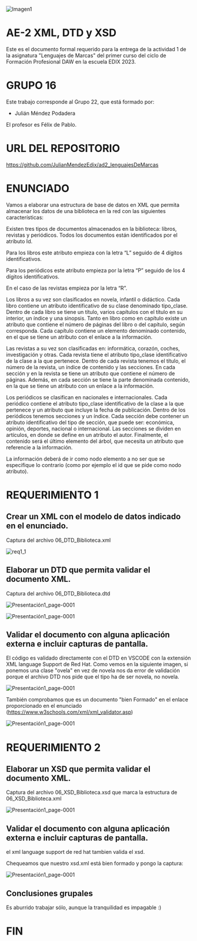 ﻿![Imagen1](img/Imagen1.jpg)

# AE-2 XML, DTD y XSD

Este es el documento formal requerido para la entrega de la actividad 1 de la asignatura "Lenguajes de Marcas" del primer curso del ciclo de Formación Profesional DAW en la escuela EDIX 2023.
# GRUPO 16
Este trabajo corresponde al Grupo 22, que está formado por:

 - Julián Méndez Podadera

El profesor  es Félix de Pablo.
# URL DEL REPOSITORIO
https://github.com/JulianMendezEdix/ad2_lenguajesDeMarcas

# ENUNCIADO

Vamos a elaborar una estructura de base de datos en XML que permita almacenar los datos de una biblioteca en la red con las siguientes características:

Existen tres tipos de documentos almacenados en la biblioteca: libros, revistas y periódicos. Todos los documentos están identificados por el atributo Id.

Para los libros este atributo empieza con la letra “L” seguido de 4 dígitos identificativos.

Para los periódicos este atributo empieza por la letra “P” seguido de los 4 dígitos identificativos.

En el caso de las revistas empieza por la letra “R”.

Los libros a su vez son clasificados en novela, infantil o didáctico. Cada libro contiene un atributo identificativo de su clase denominado tipo_clase. Dentro de cada libro se tiene un título, varios capítulos con el título en su interior, un índice y una sinopsis. Tanto en libro como en capítulo existe un atributo que contiene el número de páginas del libro o del capítulo, según corresponda. Cada capítulo contiene un elemento denominado contenido, en el que se tiene un atributo con el enlace a la información. <br/>

Las revistas a su vez son clasificadas en: informática, corazón, coches, investigación y otras. Cada revista tiene el atributo tipo_clase identificativo de la clase a la que pertenece. Dentro de cada revista tenemos el título, el número de la revista, un índice de contenido y las secciones. En cada sección y en la revista se tiene un atributo que contiene el número de páginas. Además, en cada sección se tiene la parte denominada contenido, en la que se tiene un atributo con un enlace a la información.

Los periódicos se clasifican en nacionales e internacionales. Cada periódico contiene el atributo tipo_clase identificativo de la clase a la que pertenece y un atributo que incluye la fecha de publicación. Dentro de los periódicos tenemos secciones y un índice. Cada sección debe contener un atributo identificativo del tipo de sección, que puede ser: económica, opinión, deportes, nacional o internacional. Las secciones se dividen en artículos, en donde se define en un atributo el autor. Finalmente, el contenido será el último elemento del árbol, que necesita un atributo que referencie a la información.

La información deberá de ir como nodo elemento a no ser que se especifique lo contrario (como por ejemplo el id que se pide como nodo atributo).

# REQUERIMIENTO 1

## Crear un XML con el modelo de datos indicado en el enunciado.

Captura del archivo 06_DTD_Biblioteca.xml

﻿![req1_1](img/req1_1.png)

## Elaborar un DTD que permita validar el documento XML.

Captura del archivo 06_DTD_Biblioteca.dtd

![Presentación1_page-0001](img/req1_2.png)

![Presentación1_page-0001](img/req1_22.png)

## Validar el documento con alguna aplicación externa e incluir capturas de pantalla.

El código es validado directamente con el DTD en VSCODE con la extensión XML language Support de Red Hat. Como vemos en la siguiente imagen, si ponemos una clase "ovela" en vez de novela nos da error de validación porque el archivo DTD nos pide que el tipo ha de ser novela, no novela.

![Presentación1_page-0001](img/req1_31.png)

También comprobamos que es un documento "bien Formado" en el enlace proporcionado en el enunciado (https://www.w3schools.com/xml/xml_validator.asp)

![Presentación1_page-0001](img/req1_3.png)

# REQUERIMIENTO 2

## Elaborar un XSD que permita validar el documento XML.

Captura del archivo 06_XSD_Biblioteca.xsd que marca la estructura de 06_XSD_Biblioteca.xml

![Presentación1_page-0001](img/req2xsd_31.png)

## Validar el documento con alguna aplicación externa e incluir capturas de pantalla.

el xml language support de red hat tambien valida el xsd.

Chequeamos que nuestro xsd.xml está bien formado y pongo la captura:

![Presentación1_page-0001](img/req2xsdvalid_31.png)

## Conclusiones grupales

Es aburrido trabajar sólo, aunque la tranquilidad es impagable :)

# FIN
